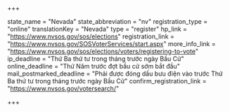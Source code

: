 +++

state_name = "Nevada"
state_abbreviation = "nv"
registration_type = "online"
translationKey = "Nevada"
type = "register"
hp_link = "https://www.nvsos.gov/sos/elections"
registration_link = "https://www.nvsos.gov/SOSVoterServices/start.aspx"
more_info_link = "https://www.nvsos.gov/sos/elections/voters/registering-to-vote"
ip_deadline = "Thứ Ba thứ tư trong tháng trước ngày Bầu Cử"
online_deadline = "Thứ Năm trước đợt bầu cử sớm bắt đầu"
mail_postmarked_deadline = "Phải được đóng dấu bưu điện vào trước Thứ Ba thứ tư trong tháng trước ngày Bầu Cử"
confirm_registration_link = "https://www.nvsos.gov/votersearch/"

+++